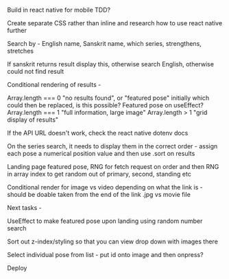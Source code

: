 Build in react native for mobile
TDD?

Create separate CSS rather than inline and research how to use react native further

Search by - English name, Sanskrit name, which series, strengthens, stretches

If sanskrit returns result display this, otherwise search English, otherwise could not find result

Conditional rendering of results -

Array.length === 0 "no results found", or "featured pose" initially which could then be replaced, is this possible? Featured pose on useEffect?
Array.length === 1 "full information, large image"
Array.length > 1 "grid display of results"

If the API URL doesn't work, check the react native dotenv docs

On the series search, it needs to display them in the correct order - assign each pose a numerical position value and then use .sort on results

Landing page featured pose, RNG for fetch request on order and then RNG in array index to get random out of primary, second, standing etc

Conditional render for image vs video depending on what the link is - should be doable taken from the end of the link .jpg vs movie file

Next tasks -

UseEffect to make featured pose upon landing using random number search

Sort out z-index/styling so that you can view drop down with images there

Select individual pose from list - put id onto image and then onpress?

Deploy

